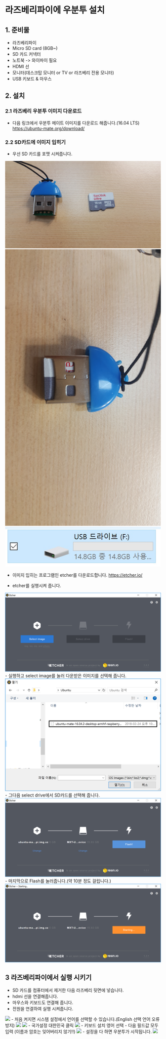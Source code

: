 # 라즈베리파이에 우분투 설치

## 1. 준비물
- 라즈베리파이 
- Micro SD card (8GB~)
- SD 카드 커넥터
- 노트북 -> 와이파이 필요
- HDMI 선
- 모니터(데스크탑 모니터 or TV or 라즈베리 전용 모니터)
- USB 키보드 & 마우스


## 2. 설치

### 2.1 라즈베리 우분투 이미지 다운로드
- 다음 링크에서 우분투 메이트 이미지를 다운로드 해줍니다.(16.04 LTS)
<https://ubuntu-mate.org/download/>

### 2.2 SD카드에 이미지 입히기

- 우선 SD 카드를 포맷 시켜줍니다.
<img src="./pic/1usb.jpg">
<img src="./pic/2usb.jpg">
<img src="./pic/3usb.jpg">


- 이미지 입히는 프로그램인 etcher를 다운로드합니다.
<https://etcher.io/>

- etcher를 실행시켜 줍니다.
<img src="./pic/etcher1.png">
- 실행하고 select image를 눌러 다운받은 이미지를 선택해 줍니다.
<img src="./pic/etcher2.png">
- 그다음 select drive에서 SD카드를 선택해 줍니다.
<img src="./pic/etcher4.png">
- 마지막으로 Flash를 눌러줍니다.(약 10분 정도 걸립니다.)
<img src="./pic/etcher5.png">

## 3 라즈베리파이에서 실행 시키기
- SD 카드를 컴퓨터에서 제거한 다음 라즈베리 뒷면에 넣습니다.
- hdmi 선을 연결해줍니다.
- 마우스와 키보드도 연결해 줍니다.
- 전원을 연결하여 실행 시켜줍니다.
<img src="./pic/process1.jpg">
- 처음 켜지면 시스템 설정에서 언어를 선택할 수 있습니다.(English 선택 언어 오류 방지)
<img src="./pic/process3.jpg">
<img src="./pic/process4.PNG">
- 국가설정 대한민국 클릭
<img src="./pic/process5.PNG">
- 키보드 설치 영어 선택
- 다음 필드값 모두 입력 (이름과 암호는 잊어버리지 않기!!)
<img src="./pic/process6.PNG">
- 설정을 다 하면 우분투가 시작됩니다.
<img src="./pic/process7.PNG">